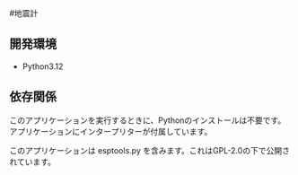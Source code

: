 #地震計 
## 開発環境

- Python3.12



## 依存関係

このアプリケーションを実行するときに、Pythonのインストールは不要です。アプリケーションにインタープリターが付属しています。

このアプリケーションは esptools.py を含みます。これはGPL-2.0の下で公開されています。

